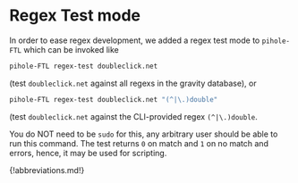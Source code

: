# Regex Test mode

In order to ease regex development, we added a regex test mode to `pihole-FTL` which can be invoked like

``` bash
pihole-FTL regex-test doubleclick.net
```

(test `doubleclick.net` against all regexs in the gravity database), or

```  bash
pihole-FTL regex-test doubleclick.net "(^|\.)double"
```

(test `doubleclick.net` against the CLI-provided regex `(^|\.)double`.

You do NOT need to be `sudo` for this, any arbitrary user should be able to run this command. The test returns `0` on match and `1` on no match and errors, hence, it may be used for scripting.

{!abbreviations.md!}
